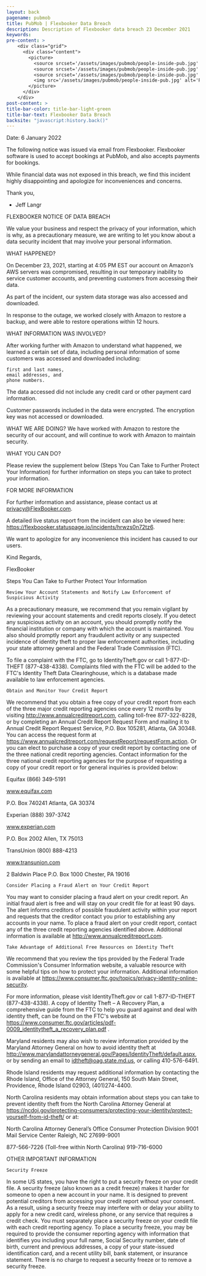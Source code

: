```yaml
---
layout: back
pagename: pubmob
title: PubMob | Flexbooker Data Breach
description: Description of Flexbooker data breach 23 December 2021
keywords:
pre-content: >
    <div class="grid">
      <div class="content">
        <picture>
          <source srcset='/assets/images/pubmob/people-inside-pub.jpg' media='(max-width: 1080px)'>
          <source srcset='/assets/images/pubmob/people-inside-pub.jpg' media='(min-width: 960px)'>
          <source srcset='/assets/images/pubmob/people-inside-pub.jpg' media='(min-width: 830px'>
          <img src='/assets/images/pubmob/people-inside-pub.jpg' alt='PubMob'>
        </picture>
      </div>
    </div>
post-content: >
title-bar-color: title-bar-light-green
title-bar-text: Flexbooker Data Breach
backsite: "javascript:history.back()"
---
```

Date: 6 January 2022

The following notice was issued via email from Flexbooker. Flexbooker software is used to accept bookings at PubMob, and also accepts payments for bookings.

While financial data was not exposed in this breach, we find this incident highly disappointing and apologize for inconveniences and concerns.

Thank you,
- Jeff Langr


FLEXBOOKER NOTICE OF DATA BREACH

We value your business and respect the privacy of your information, which is why, as a precautionary measure, we are writing to let you know about a data security incident that may involve your personal information.

WHAT HAPPENED?

On December 23, 2021, starting at 4:05 PM EST our account on Amazon’s AWS servers was compromised, resulting in our temporary inability to service customer accounts, and preventing customers from accessing their data.

As part of the incident, our system data storage was also accessed and downloaded. 


In response to the outage, we worked closely with Amazon to restore a backup, and were able to restore operations within 12 hours. 
 

WHAT INFORMATION WAS INVOLVED?

After working further with Amazon to understand what happened, we learned a certain set of data, including personal information of some customers was accessed and downloaded including:

    first and last names, 
    email addresses, and 
    phone numbers. 

The data accessed did not include any credit card or other payment card information.

Customer passwords included in the data were encrypted. The encryption key was not accessed or downloaded.
 

WHAT WE ARE DOING?
We have worked with Amazon to restore the security of our account, and will continue to work with Amazon to maintain security. 
 

WHAT YOU CAN DO?

Please review the supplement below (Steps You Can Take to Further Protect Your Information) for further information on steps you can take to protect your information.


FOR MORE INFORMATION

For further information and assistance, please contact us at privacy@FlexBooker.com.

A detailed live status report from the incident can also be viewed here: https://flexboooker.statuspage.io/incidents/hrwzs0n72tz6.

We want to apologize for any inconvenience this incident has caused to our users. 

Kind Regards,

FlexBooker


Steps You Can Take to Further Protect Your Information

    Review Your Account Statements and Notify Law Enforcement of Suspicious Activity

As a precautionary measure, we recommend that you remain vigilant by reviewing your account statements and credit reports closely. If you detect any suspicious activity on an account, you should promptly notify the financial institution or company with which the account is maintained. You also should promptly report any fraudulent activity or any suspected incidence of identity theft to proper law enforcement authorities, including your state attorney general and the Federal Trade Commission (FTC).

To file a complaint with the FTC, go to IdentityTheft.gov or call 1-877-ID-THEFT (877-438-4338). Complaints filed with the FTC will be added to the FTC's Identity Theft Data Clearinghouse, which is a database made available to law enforcement agencies.

    Obtain and Monitor Your Credit Report

We recommend that you obtain a free copy of your credit report from each of the three major credit reporting agencies once every 12 months by visiting http://www.annualcreditreport.com, calling toll-free 877-322-8228, or by completing an Annual Credit Report Request Form and mailing it to Annual Credit Report Request Service, P.O. Box 105281, Atlanta, GA 30348. You can access the request form at https://www.annualcreditreport.com/requestReport/requestForm.action. Or you can elect to purchase a copy of your credit report by contacting one of the three national credit reporting agencies. Contact information for the three national credit reporting agencies for the purpose of requesting a copy of your credit report or for general inquiries is provided below: 

Equifax
(866) 349-5191

www.equifax.com

P.O. Box 740241
Atlanta, GA 30374
	

Experian
(888) 397-3742

www.experian.com

P.O. Box 2002
Allen, TX 75013
	

TransUnion
(800) 888-4213

www.transunion.com

2 Baldwin Place
P.O. Box 1000
Chester, PA 19016


    Consider Placing a Fraud Alert on Your Credit Report

You may want to consider placing a fraud alert on your credit report. An initial fraud alert is free and will stay on your credit file for at least 90 days. The alert informs creditors of possible fraudulent activity within your report and requests that the creditor contact you prior to establishing any accounts in your name. To place a fraud alert on your credit report, contact any of the three credit reporting agencies identified above. Additional information is available at http://www.annualcreditreport.com.


    Take Advantage of Additional Free Resources on Identity Theft

We recommend that you review the tips provided by the Federal Trade Commission's Consumer Information website, a valuable resource with some helpful tips on how to protect your information. Additional information is available at https://www.consumer.ftc.gov/topics/privacy-identity-online-security. 

For more information, please visit IdentityTheft.gov or call 1-877-ID-THEFT (877-438-4338). A copy of Identity Theft – A Recovery Plan, a comprehensive guide from the FTC to help you guard against and deal with identity theft, can be found on the FTC's website at https://www.consumer.ftc.gov/articles/pdf-0009_identitytheft_a_recovery_plan.pdf .

Maryland residents may also wish to review information provided by the Maryland Attorney General on how to avoid identity theft at http://www.marylandattorneygeneral.gov/Pages/IdentityTheft/default.aspx, or by sending an email to idtheft@oag.state.md.us, or calling 410-576-6491.

Rhode Island residents may request additional information by contacting the Rhode Island, Office of the Attorney General, 150 South Main Street, Providence, Rhode Island 02903, (401)274-4400.

North Carolina residents may obtain information about steps you can take to prevent identity theft from the North Carolina Attorney General at https://ncdoj.gov/protecting-consumers/protecting-your-identity/protect-yourself-from-id-theft/ or at:

North Carolina Attorney General’s Office
Consumer Protection Division
9001 Mail Service Center
Raleigh, NC  27699-9001

877-566-7226 (Toll-free within North Carolina)
919-716-6000

OTHER IMPORTANT INFORMATION

    Security Freeze

In some US states, you have the right to put a security freeze on your credit file. A security freeze (also known as a credit freeze) makes it harder for someone to open a new account in your name. It is designed to prevent potential creditors from accessing your credit report without your consent. As a result, using a security freeze may interfere with or delay your ability to apply for a new credit card, wireless phone, or any service that requires a credit check. You must separately place a security freeze on your credit file with each credit reporting agency. To place a security freeze, you may be required to provide the consumer reporting agency with information that identifies you including your full name, Social Security number, date of birth, current and previous addresses, a copy of your state-issued identification card, and a recent utility bill, bank statement, or insurance statement. There is no charge to request a security freeze or to remove a security freeze.
